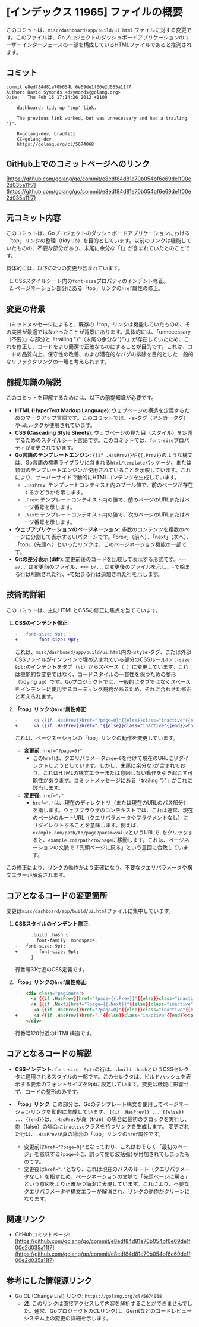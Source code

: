 # [インデックス 11965] ファイルの概要

このコミットは、`misc/dashboard/app/build/ui.html` ファイルに対する変更です。このファイルは、Goプロジェクトのダッシュボードアプリケーションのユーザーインターフェースの一部を構成しているHTMLファイルであると推測されます。

## コミット

```
commit e8edf84d81e70b054bf6e69de1f00e2d035a11f7
Author: David Symonds <dsymonds@golang.org>
Date:   Thu Feb 16 17:14:26 2012 +1100

    dashboard: tidy up 'top' link.
    
    The previous link worked, but was unnecessary and had a trailing "}".
    
    R=golang-dev, bradfitz
    CC=golang-dev
    https://golang.org/cl/5674068
```

## GitHub上でのコミットページへのリンク

[https://github.com/golang/go/commit/e8edf84d81e70b054bf6e69de1f00e2d035a11f7](https://github.com/golang/go/commit/e8edf84d81e70b054bf6e69de1f00e2d035a11f7)

## 元コミット内容

このコミットは、Goプロジェクトのダッシュボードアプリケーションにおける「top」リンクの整理（tidy up）を目的としています。以前のリンクは機能していたものの、不要な部分があり、末尾に余分な「}」が含まれていたとのことです。

具体的には、以下の2つの変更が含まれています。

1.  CSSスタイルシート内の`font-size`プロパティのインデント修正。
2.  ページネーション部分にある「top」リンクの`href`属性の修正。

## 変更の背景

コミットメッセージによると、既存の「top」リンクは機能していたものの、その実装が最適ではなかったことが背景にあります。具体的には、「unnecessary（不要）」な部分と「trailing "}"（末尾の余分な"}"）」が存在していたため、これを修正し、コードをより簡潔で正確なものにすることが目的です。これは、コードの品質向上、保守性の改善、および潜在的なバグの排除を目的とした一般的なリファクタリングの一環と考えられます。

## 前提知識の解説

このコミットを理解するためには、以下の前提知識が必要です。

*   **HTML (HyperText Markup Language)**: ウェブページの構造を定義するためのマークアップ言語です。このコミットでは、`<a>`タグ（アンカータグ）や`<div>`タグが使用されています。
*   **CSS (Cascading Style Sheets)**: ウェブページの見た目（スタイル）を定義するためのスタイルシート言語です。このコミットでは、`font-size`プロパティが変更されています。
*   **Go言語のテンプレートエンジン**: `{{if .HasPrev}}`や`{{.Prev}}`のような構文は、Go言語の標準ライブラリに含まれる`html/template`パッケージ、または類似のテンプレートエンジンが使用されていることを示唆しています。これにより、サーバーサイドで動的にHTMLコンテンツを生成しています。
    *   `.HasPrev`: テンプレートコンテキスト内のブール値で、前のページが存在するかどうかを示します。
    *   `.Prev`: テンプレートコンテキスト内の値で、前のページのURLまたはページ番号を示します。
    *   `.Next`: テンプレートコンテキスト内の値で、次のページのURLまたはページ番号を示します。
*   **ウェブアプリケーションのページネーション**: 多数のコンテンツを複数のページに分割して表示するUIパターンです。「prev」（前へ）、「next」（次へ）、「top」（先頭へ）といったリンクは、このページネーション機能の一部です。
*   **Gitの差分表示 (diff)**: 変更前後のコードを比較して表示する形式です。`--- a/...`は変更前のファイル、`+++ b/...`は変更後のファイルを示し、`-`で始まる行は削除された行、`+`で始まる行は追加された行を示します。

## 技術的詳細

このコミットは、主にHTMLとCSSの修正に焦点を当てています。

1.  **CSSのインデント修正**:
    ```diff
    -	font-size: 9pt;
    +        font-size: 9pt;
    ```
    これは、`misc/dashboard/app/build/ui.html`内の`<style>`タグ、または外部CSSファイルがインラインで埋め込まれている部分のCSSルール`font-size: 9pt;`のインデントをタブ（`\t`）からスペース（` `）に変更しています。これは機能的な変更ではなく、コードスタイルの一貫性を保つための整形（tidying up）です。Goプロジェクトでは、一般的にタブではなくスペースをインデントに使用するコーディング規約があるため、それに合わせた修正と考えられます。

2.  **「top」リンクの`href`属性修正**:
    ```diff
    -      <a {{if .HasPrev}}href="?page=0}"{{else}}class="inactive"{{end}}>top</a>
    +      <a {{if .HasPrev}}href="."{{else}}class="inactive"{{end}}>top</a>
    ```
    これは、ページネーションの「top」リンクの動作を変更しています。
    *   **変更前**: `href="?page=0}"`
        *   この`href`は、クエリパラメータ`page=0`を付けて現在のURLにリダイレクトしようとしています。しかし、末尾に余分な`}`が含まれており、これはHTMLの構文エラーまたは意図しない動作を引き起こす可能性があります。コミットメッセージにある「trailing "}"」がこれに該当します。
    *   **変更後**: `href="."`
        *   `href="."`は、現在のディレクトリ（または現在のURLのパス部分）を指します。ウェブブラウザのコンテキストでは、これは通常、現在のページのルートURL（クエリパラメータやフラグメントなし）にリダイレクトすることを意味します。例えば、`example.com/path/to/page?param=value`というURLで`.`をクリックすると、`example.com/path/to/page`に移動します。これは、ページネーションの文脈で「先頭ページに戻る」という意図に合致しています。

この修正により、リンクの動作がより正確になり、不要なクエリパラメータや構文エラーが解消されます。

## コアとなるコードの変更箇所

変更は`misc/dashboard/app/build/ui.html`ファイルに集中しています。

1.  **CSSスタイルのインデント修正**:
    ```html
          .build .hash {
            font-family: monospace;
    -	font-size: 9pt;
    +        font-size: 9pt;
          }
    ```
    行番号31付近のCSS定義です。

2.  **「top」リンクの`href`属性修正**:
    ```html
        <div class="paginate">
          <a {{if .HasPrev}}href="?page={{.Prev}}"{{else}}class="inactive"{{end}}>prev</a>
          <a {{if .Next}}href="?page={{.Next}}"{{else}}class="inactive"{{end}}>next</a>
    -      <a {{if .HasPrev}}href="?page=0}"{{else}}class="inactive"{{end}}>top</a>
    +      <a {{if .HasPrev}}href="."{{else}}class="inactive"{{end}}>top</a>
        </div>
    ```
    行番号128付近のHTML構造です。

## コアとなるコードの解説

*   **CSSインデント**:
    `font-size: 9pt;`の行は、`.build .hash`というCSSセレクタに適用されるスタイルの一部です。このセレクタは、ビルドハッシュを表示する要素のフォントサイズを9ptに設定しています。変更は機能に影響せず、コードの整形のみです。

*   **「top」リンク**:
    この部分は、Goのテンプレート構文を使用してページネーションリンクを動的に生成しています。
    `{{if .HasPrev}} ... {{else}} ... {{end}}`は、`.HasPrev`が真（true）の場合に最初のブロックを実行し、偽（false）の場合に`inactive`クラスを持つリンクを生成します。
    変更された行は、`.HasPrev`が真の場合の「top」リンクの`href`属性です。
    *   変更前は`href="?page=0}"`となっており、これはおそらく「最初のページ」を意味する`?page=0`に、誤って閉じ波括弧`}`が付加されてしまったものです。
    *   変更後は`href="."`となり、これは現在のパスのルート（クエリパラメータなし）を指すため、ページネーションの文脈で「先頭ページに戻る」という意図をより正確かつ簡潔に表現しています。これにより、不要なクエリパラメータや構文エラーが解消され、リンクの動作がクリーンになります。

## 関連リンク

*   GitHubコミットページ: [https://github.com/golang/go/commit/e8edf84d81e70b054bf6e69de1f00e2d035a11f7](https://github.com/golang/go/commit/e8edf84d81e70b054bf6e69de1f00e2d035a11f7)

## 参考にした情報源リンク

*   Go CL (Change List) リンク: `https://golang.org/cl/5674068`
    *   **注**: このリンクは直接アクセスして内容を解析することができませんでした。通常、GoプロジェクトのCLリンクは、Gerritなどのコードレビューシステム上の変更の詳細を示します。
